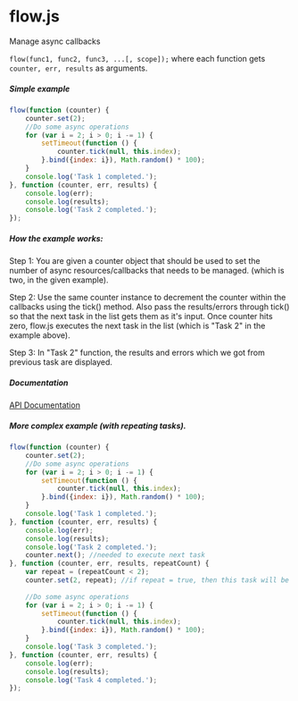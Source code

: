 flow.js
=======

Manage async callbacks

`flow(func1, func2, func3, ...[, scope]);` where each function gets `counter, err, results` as arguments.

##### Simple example

```javascript
flow(function (counter) {
    counter.set(2);
    //Do some async operations
    for (var i = 2; i > 0; i -= 1) {
        setTimeout(function () {
            counter.tick(null, this.index);
        }.bind({index: i}), Math.random() * 100);
    }
    console.log('Task 1 completed.');
}, function (counter, err, results) {
    console.log(err);
    console.log(results);
    console.log('Task 2 completed.');
});
```

##### How the example works:

Step 1:
You are given a counter object that should be used to set the number of async resources/callbacks that needs to be managed.
(which is two, in the given example).

Step 2:
Use the same counter instance to decrement the counter within the callbacks using the tick() method.
Also pass the results/errors through tick() so that the next task in the list gets them as it's input.
Once counter hits zero, flow.js executes the next task in the list (which is "Task 2" in the example above).

Step 3:
In "Task 2" function, the results and errors which we got from previous task are displayed.

##### Documentation

[API Documentation](munawwar.github.io/flow/doc/)

##### More complex example (with repeating tasks).

```javascript
flow(function (counter) {
    counter.set(2);
    //Do some async operations
    for (var i = 2; i > 0; i -= 1) {
        setTimeout(function () {
            counter.tick(null, this.index);
        }.bind({index: i}), Math.random() * 100);
    }
    console.log('Task 1 completed.');
}, function (counter, err, results) {
    console.log(err);
    console.log(results);
    console.log('Task 2 completed.');
    counter.next(); //needed to execute next task
}, function (counter, err, results, repeatCount) {
    var repeat = (repeatCount < 2);
    counter.set(2, repeat); //if repeat = true, then this task will be repeated when counter hits zero.
    
    //Do some async operations
    for (var i = 2; i > 0; i -= 1) {
        setTimeout(function () {
            counter.tick(null, this.index);
        }.bind({index: i}), Math.random() * 100);
    }
    console.log('Task 3 completed.');
}, function (counter, err, results) {
    console.log(err);
    console.log(results);
    console.log('Task 4 completed.');
});
```

